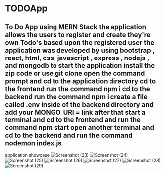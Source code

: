 # TODOApp
To Do App using MERN Stack
the application allows the users to register and create they're own Todo's based upon the registered user
the application was developed by using bootstrap , react, html, css, javascript , express , nodejs , and mongodb
to start the application
install the zip code or use git clone
open the command prompt and cd to the application directory 
cd to the frontend run the command npm i
cd to the backend run the command npm i
create a file called .env inside of the backend directory and add your MONGO_URI = link
after that start a terminal and cd to the frontend and run the command npm start
open another terminal and cd to the backend and run the command nodemon index.js
-----------------------------------------------------------------------------------------

application showcase
![Screenshot (23)](https://github.com/Waleed-xc/TODOApp/assets/102128756/489d0c9c-4aa7-4af7-a069-3bb0aa5d5f1e)
![Screenshot (24)](https://github.com/Waleed-xc/TODOApp/assets/102128756/2bcbcb1e-24f3-4bc8-94fb-98357ef7c0d1)
![Screenshot (25)](https://github.com/Waleed-xc/TODOApp/assets/102128756/5ef4ade9-2768-4a56-b7e0-bcb20f3dc6c0)
![Screenshot (26)](https://github.com/Waleed-xc/TODOApp/assets/102128756/27113108-e584-4ca7-aa80-30507c78e0ed)
![Screenshot (27)](https://github.com/Waleed-xc/TODOApp/assets/102128756/7daddb53-cce5-4819-b89a-750b73066393)
![Screenshot (28)](https://github.com/Waleed-xc/TODOApp/assets/102128756/f17ba3bf-8524-4602-a86b-1424f352f189)
![Screenshot (29)](https://github.com/Waleed-xc/TODOApp/assets/102128756/4776f51a-1b61-4264-bfd9-cc5c0a39553c)
